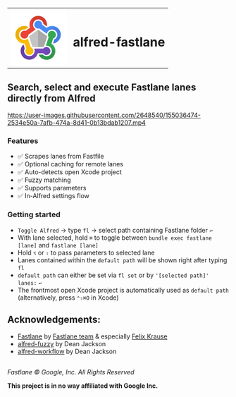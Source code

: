  <table>
    <tr>
      <td> <img src="icon.png" width="128" alt="fastlane Logo" /> </td>
      <td valign="center"> <h1> alfred-fastlane </h1> </td>
    </tr>
</table>

## Search, select and execute Fastlane lanes directly from Alfred


https://user-images.githubusercontent.com/2648540/155036474-2534e50a-7afb-474a-8d41-0b13bdab1207.mp4


### Features
* ✅ Scrapes lanes from Fastfile
* ✅ Optional caching for remote lanes
* ✅ Auto-detects open Xcode project
* ✅ Fuzzy matching
* ✅ Supports parameters
* ✅ In-Alfred settings flow

### Getting started
* `Toggle Alfred` → type `fl` → select path containing Fastlane folder `↩︎`
* With lane selected, hold `⌘` to toggle between `bundle exec fastlane [lane]` and `fastlane [lane]`
* Hold `⌥` or `⇧` to pass parameters to selected lane
* Lanes contained within the `default path` will be shown right after typing `fl`
* `default path` can either be set via `fl set` or by `'[selected path]' lanes:` `↩︎`
* The frontmost open Xcode project is automatically used as `default path` (alternatively, press `⌃⇧⌘O` in Xcode)

## Acknowledgements:

* [Fastlane](https://github.com/fastlane/fastlane) by [Fastlane team](https://github.com/fastlane/fastlane#fastlane-team) & especially [Felix Krause](https://twitter.com/KrauseFx)
* [alfred-fuzzy](https://github.com/deanishe/alfred-fuzzy) by Dean Jackson 
* [alfred-workflow](https://github.com/deanishe/alfred-workflow) by Dean Jackson

##

*Fastlane © Google, Inc. All Rights Reserved*

**This project is in no way affiliated with Google Inc.**
